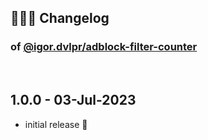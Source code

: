 ## 🤹🏼‍♂️ Changelog

### of [@igor.dvlpr/adblock-filter-counter](https://github.com/igorskyflyer/npm-adblock-filter-counter)

<br>

## 1.0.0 - 03-Jul-2023

- initial release 🎉
